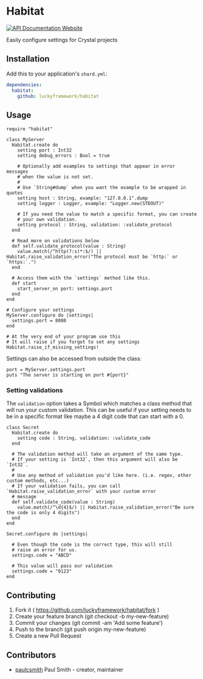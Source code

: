 # Habitat

[![API Documentation Website](https://img.shields.io/website?down_color=red&down_message=Offline&label=API%20Documentation&up_message=Online&url=https%3A%2F%2Fluckyframework.github.io%2Fhabitat%2F)](https://luckyframework.github.io/habitat)

Easily configure settings for Crystal projects

## Installation

Add this to your application's `shard.yml`:

```yaml
dependencies:
  habitat:
    github: luckyframework/habitat
```

## Usage

```crystal
require "habitat"
```

```crystal
class MyServer
  Habitat.create do
    setting port : Int32
    setting debug_errors : Bool = true

    # Optionally add examples to settings that appear in error messages
    # when the value is not set.
    #
    # Use `String#dump` when you want the example to be wrapped in quotes
    setting host : String, example: "127.0.0.1".dump
    setting logger : Logger, example: "Logger.new(STDOUT)"

    # If you need the value to match a specific format, you can create
    # your own validation.
    setting protocol : String, validation: :validate_protocol
  end

  # Read more on validations below
  def self.validate_protocol(value : String)
    value.match(/^http(?:s)*:$/) || Habitat.raise_validation_error("The protocol must be `http:` or `https:`.")
  end

  # Access them with the `settings` method like this.
  def start
    start_server_on port: settings.port
  end
end

# Configure your settings
MyServer.configure do |settings|
  settings.port = 8080
end

# At the very end of your program use this
# It will raise if you forgot to set any settings
Habitat.raise_if_missing_settings!
```

Settings can also be accessed from outside the class:

```crystal
port = MyServer.settings.port
puts "The server is starting on port #{port}"
```

### Setting validations

The `validation` option takes a Symbol which matches a class method
that will run your custom validation. This can be useful if your
setting needs to be in a specific format like maybe a 4 digit code
that can start with a 0.

```crystal
class Secret
  Habitat.create do
    setting code : String, validation: :validate_code
  end

  # The validation method will take an argument of the same type.
  # If your setting is `Int32`, then this argument will also be `Int32`.
  #
  # Use any method of validation you'd like here. (i.e. regex, other custom methods, etc...)
  # If your validation fails, you can call `Habitat.raise_validation_error` with your custom error
  # message
  def self.validate_code(value : String)
    value.match(/^\d{4}$/) || Habitat.raise_validation_error("Be sure the code is only 4 digits")
  end
end

Secret.configure do |settings|

  # Even though the code is the correct type, this will still
  # raise an error for us.
  settings.code = "ABCD"

  # This value will pass our validation
  settings.code = "0123"
end
```

## Contributing

1. Fork it ( https://github.com/luckyframework/habitat/fork )
2. Create your feature branch (git checkout -b my-new-feature)
3. Commit your changes (git commit -am 'Add some feature')
4. Push to the branch (git push origin my-new-feature)
5. Create a new Pull Request

## Contributors

- [paulcsmith](https://github.com/paulcsmith) Paul Smith - creator, maintainer
